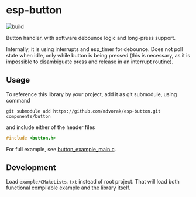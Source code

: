 # esp-button

[![build](https://github.com/mdvorak/esp-button/actions/workflows/build.yml/badge.svg)](https://github.com/mdvorak/esp-button/actions/workflows/build.yml)

Button handler, with software debounce logic and long-press support.

Internally, it is using interrupts and esp_timer for debounce. Does not poll state when idle, 
only while button is being pressed (this is necessary, as it is impossible to disambiguate 
press and release in an interrupt routine).

## Usage

To reference this library by your project, add it as git submodule, using command

```shell
git submodule add https://github.com/mdvorak/esp-button.git components/button
```

and include either of the header files

```c
#include <button.h>
```

For full example, see [button_example_main.c](example/main/button_example_main.c).

## Development

Load `example/CMakeLists.txt` instead of root project. That will load both functional compilable 
example and the library itself.
